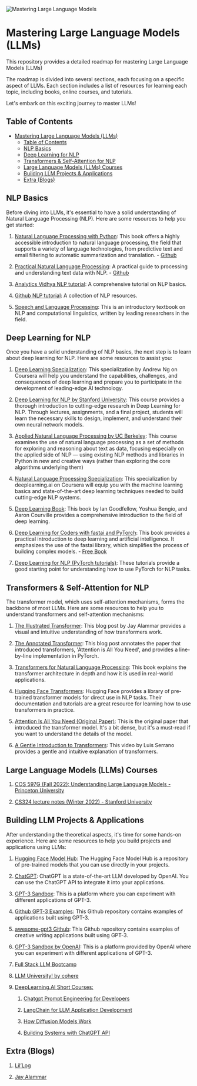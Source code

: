 ![Mastering Large Language Models](https://images.unsplash.com/opengraph/1x1.png?auto=format&fit=crop&w=1200&h=630&q=60&mark-w=64&mark-align=top%2Cleft&mark-pad=50&blend-w=1&mark=https%3A%2F%2Fimages.unsplash.com%2Fopengraph%2Flogo.png&blend=https%3A%2F%2Fimages.unsplash.com%2Fphoto-1664448021787-7893ce42f81a%3Fcrop%3Dfaces%252Cedges%26cs%3Dtinysrgb%26fit%3Dcrop%26fm%3Djpg%26ixid%3DM3wxMjA3fDB8MXxzZWFyY2h8NHx8bGFyZ2UlMjBsYW5ndWFnZSUyMG1vZGVsc3xlbnwwfHx8fDE2ODYyNDQ0MTJ8MA%26ixlib%3Drb-4.0.3%26q%3D60%26w%3D1200%26auto%3Dformat%26h%3D630%26mark-w%3D750%26mark-align%3Dmiddle%252Ccenter%26blend-mode%3Dnormal%26blend-alpha%3D10%26mark%3Dhttps%253A%252F%252Fimages.unsplash.com%252Fopengraph%252Fsearch-input.png%253Fauto%253Dformat%2526fit%253Dcrop%2526w%253D750%2526h%253D84%2526q%253D60%2526txt-color%253D000000%2526txt-size%253D40%2526txt-align%253Dmiddle%25252Cleft%2526txt-pad%253D80%2526txt-width%253D660%2526txt-clip%253Dellipsis%2526txt%253Dlarge%252520language%252520models%26blend%3D000000)

# Mastering Large Language Models (LLMs)

This repository provides a detailed roadmap for mastering Large Language Models (LLMs)

The roadmap is divided into several sections, each focusing on a specific aspect of LLMs. Each section includes a list of resources for learning each topic, including books, online courses, and tutorials.

Let's embark on this exciting journey to master LLMs!

## Table of Contents

- [Mastering Large Language Models (LLMs)](#mastering-large-language-models-llms)
  - [Table of Contents](#table-of-contents)
  - [NLP Basics](#nlp-basics)
  - [Deep Learning for NLP](#deep-learning-for-nlp)
  - [Transformers \& Self-Attention for NLP](#transformers--self-attention-for-nlp)
  - [Large Language Models (LLMs) Courses](#large-language-models-llms-courses)
  - [Building LLM Projects \& Applications](#building-llm-projects--applications)
  - [Extra (Blogs)](#extra-blogs)

## NLP Basics

Before diving into LLMs, it's essential to have a solid understanding of Natural Language Processing (NLP). Here are some resources to help you get started:

1. [Natural Language Processing with Python](https://www.amazon.com/Natural-Language-Processing-Python-Analyzing/dp/0596516495): This book offers a highly accessible introduction to natural language processing, the field that supports a variety of language technologies, from predictive text and email filtering to automatic summarization and translation. - [Github](https://github.com/Sturzgefahr/Natural-Language-Processing-with-Python-Analyzing-Text-with-the-Natural-Language-Toolkit)

2. [Practical Natural Language Processing](https://www.amazon.com/Practical-Natural-Language-Processing-Pragmatic/dp/1492054054): A practical guide to processing and understanding text data with NLP. - [Github](https://github.com/practical-nlp/practical-nlp-code)

3. [Analytics Vidhya NLP tutorial](https://www.analyticsvidhya.com/blog/2017/01/ultimate-guide-to-understand-implement-natural-language-processing-codes-in-python/): A comprehensive tutorial on NLP basics.

4. [Github NLP tutorial](https://github.com/keon/awesome-nlp): A collection of NLP resources.

5. [Speech and Language Processing](https://web.stanford.edu/~jurafsky/slp3/): This is an introductory textbook on NLP and computational linguistics, written by leading researchers in the field.

## Deep Learning for NLP

Once you have a solid understanding of NLP basics, the next step is to learn about deep learning for NLP. Here are some resources to assist you:

1. [Deep Learning Specialization](https://www.coursera.org/specializations/deep-learning): This specialization by Andrew Ng on Coursera will help you understand the capabilities, challenges, and consequences of deep learning and prepare you to participate in the development of leading-edge AI technology.

2. [Deep Learning for NLP by Stanford University](http://web.stanford.edu/class/cs224n/): This course provides a thorough introduction to cutting-edge research in Deep Learning for NLP. Through lectures, assignments, and a final project, students will learn the necessary skills to design, implement, and understand their own neural network models.
   
3. [Applied Natural Language Processing by UC Berkeley](https://people.ischool.berkeley.edu/~dbamman/info256.html): This course examines the use of natural language processing as a set of methods for exploring and reasoning about text as data, focusing especially on the applied side of NLP — using existing NLP methods and libraries in Python in new and creative ways (rather than exploring the core algorithms underlying them)

4. [Natural Language Processing Specialization](https://www.coursera.org/specializations/natural-language-processing): This specialization by deeplearning.ai on Coursera will equip you with the machine learning basics and state-of-the-art deep learning techniques needed to build cutting-edge NLP systems.

5. [Deep Learning Book](http://www.deeplearningbook.org/): This book by Ian Goodfellow, Yoshua Bengio, and Aaron Courville provides a comprehensive introduction to the field of deep learning.

6. [Deep Learning for Coders with fastai and PyTorch](https://www.amazon.com/Deep-Learning-Coders-fastai-PyTorch/dp/1492045527): This book provides a practical introduction to deep learning and artificial intelligence. It emphasizes the use of the fastai library, which simplifies the process of building complex models. - [Free Book](https://fastai.github.io/fastbook2e/)

7. [Deep Learning for NLP (PyTorch tutorials)](https://pytorch.org/tutorials/beginner/deep_learning_nlp_tutorial.html): These tutorials provide a good starting point for understanding how to use PyTorch for NLP tasks.

## Transformers & Self-Attention for NLP

The transformer model, which uses self-attention mechanisms, forms the backbone of most LLMs. Here are some resources to help you to understand transformers and self-attention mechanisms:

1. [The Illustrated Transformer](http://jalammar.github.io/illustrated-transformer/): This blog post by Jay Alammar provides a visual and intuitive understanding of how transformers work.

2. [The Annotated Transformer](http://nlp.seas.harvard.edu/2018/04/03/attention.html): This blog post annotates the paper that introduced transformers, 'Attention is All You Need', and provides a line-by-line implementation in PyTorch.

3. [Transformers for Natural Language Processing](https://www.amazon.com/Transformers-Natural-Language-Processing-Understanding/dp/1800565790): This book explains the transformer architecture in depth and how it is used in real-world applications.

4. [Hugging Face Transformers](https://huggingface.co/learn/nlp-course/chapter1/1): Hugging Face provides a library of pre-trained transformer models for direct use in NLP tasks. Their documentation and tutorials are a great resource for learning how to use transformers in practice.

5. [Attention Is All You Need (Original Paper)](https://arxiv.org/abs/1706.03762): This is the original paper that introduced the transformer model. It's a bit dense, but it's a must-read if you want to understand the details of the model.

6. [A Gentle Introduction to Transformers](https://www.youtube.com/watch?v=4Bdc55j80l8): This video by Luis Serrano provides a gentle and intuitive explanation of transformers.

## Large Language Models (LLMs) Courses

1. [COS 597G (Fall 2022): Understanding Large Language Models - Princeton University](https://www.cs.princeton.edu/courses/archive/fall22/cos597G/)
   
2. [CS324 lecture notes (Winter 2022) - Stanford University](https://stanford-cs324.github.io/winter2022/lectures/)

## Building LLM Projects & Applications

After understanding the theoretical aspects, it's time for some hands-on experience. Here are some resources to help you build projects and applications using LLMs:

1. [Hugging Face Model Hub](https://huggingface.co/models): The Hugging Face Model Hub is a repository of pre-trained models that you can use directly in your projects.

2. [ChatGPT](https://openai.com/chatgpt): ChatGPT is a state-of-the-art LLM developed by OpenAI. You can use the ChatGPT API to integrate it into your applications.

3. [GPT-3 Sandbox](https://gpt3demo.com/): This is a platform where you can experiment with different applications of GPT-3.

4. [Github GPT-3 Examples](https://github.com/openai/gpt-3): This Github repository contains examples of applications built using GPT-3.

5. [awesome-gpt3 Github](https://github.com/elyase/awesome-gpt3): This Github repository contains examples of creative writing applications built using GPT-3.

6. [GPT-3 Sandbox by OpenAI](https://beta.openai.com/): This is a platform provided by OpenAI where you can experiment with different applications of GPT-3.
   
7. [Full Stack LLM Bootcamp](https://fullstackdeeplearning.com/llm-bootcamp/)
   
8. [LLM University! by cohere](https://docs.cohere.com/docs/llmu)

9.  [DeepLearning.AI Short Courses:](https://www.deeplearning.ai/short-courses/)
   
    1.  [Chatgpt Prompt Engineering for Developers](./0_Chatgpt_Prompt_Engineering_for_Developers)

    2.  [LangChain for LLM Application Development](./1_LangChain_for_LLM_Application_Development)

    3.  [How Diffusion Models Work](./2_How_Diffusion_Models_Work)

    4.  [Building Systems with ChatGPT API](./3_Building_Systems_with_ChatGPT_API)

## Extra (Blogs)
1. [Lil’Log](https://lilianweng.github.io/)
   
2. [Jay Alammar](https://jalammar.github.io/)
